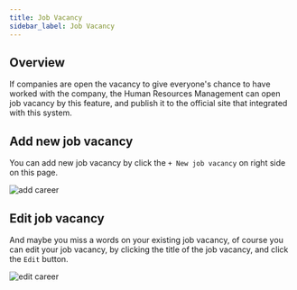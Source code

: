 ```yaml
---
title: Job Vacancy
sidebar_label: Job Vacancy
---
```

## Overview

If companies are open the vacancy to give everyone's chance to have worked with the company, the Human Resources Management can open job vacancy by this feature, and publish it to the official site that integrated with this system.

## Add new job vacancy

You can add new job vacancy by click the `+ New job vacancy` on right side on this page.

![add career](https://res.cloudinary.com/boxity-id/image/upload/v1629266981/docs/job%20vacancy/add_jobvacancy_emmnfy.gif)

## Edit job vacancy

And maybe you miss a words on your existing job vacancy, of course you can edit your job vacancy, by clicking the title of the job vacancy, and click the `Edit` button.

![edit career](https://res.cloudinary.com/boxity-id/image/upload/v1629267211/docs/job%20vacancy/edit_jobvancacy_mujjbt.gif)